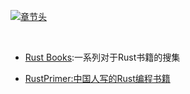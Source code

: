 [![章节头](https://parg.co/UGo)](https://parg.co/b4z) 
  

﻿

- [Rust Books](https://github.com/sger/RustBooks):一系列对于Rust书籍的搜集

- [RustPrimer:中国人写的Rust编程书籍](https://github.com/rustcc/RustPrimer)
